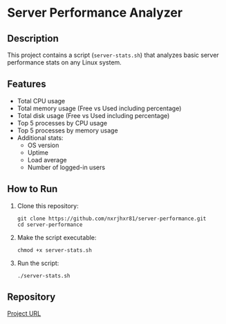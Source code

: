 # Server Performance Analyzer

## Description

This project contains a script (`server-stats.sh`) that analyzes basic server performance stats on any Linux system.

## Features

- Total CPU usage
- Total memory usage (Free vs Used including percentage)
- Total disk usage (Free vs Used including percentage)
- Top 5 processes by CPU usage
- Top 5 processes by memory usage
- Additional stats:
  - OS version
  - Uptime
  - Load average
  - Number of logged-in users

## How to Run

1. Clone this repository:
    ```
    git clone https://github.com/nxrjhxr81/server-performance.git
    cd server-performance
    ```

2. Make the script executable:
    ```
    chmod +x server-stats.sh
    ```

3. Run the script:
    ```
    ./server-stats.sh
    ```

## Repository

[Project URL](https://github.com/nxrjhxr81/server-performance)
